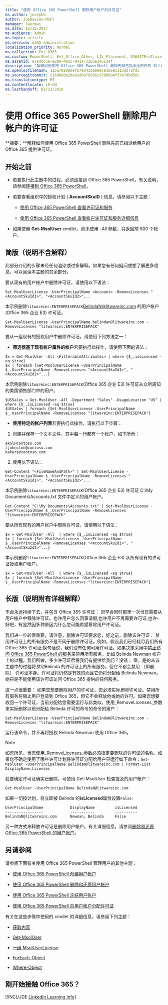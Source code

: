 ```yaml
---
title: "使用 Office 365 PowerShell 删除用户帐户的许可证"
ms.author: josephd
author: JoeDavies-MSFT
manager: laurawi
ms.date: 12/15/2017
ms.audience: Admin
ms.topic: article
ms.service: o365-administration
localization_priority: Normal
ms.collection: Ent_O365
ms.custom: PowerShell, Ent_Office_Other, LIL_Placement, O365ITProTrain
ms.assetid: e7e4dc5e-e299-482c-9414-c265e145134f
description: "解释如何使用 Office 365 PowerShell 删除先前已指派给用户的 Office 365 提供许可证。"
ms.openlocfilehash: 115a708d8def679d43d88e9c83b68ca13dd72fdc
ms.sourcegitcommit: c16db80a2be81db876566c578bb04f3747dbd50c
ms.translationtype: MT
ms.contentlocale: zh-CN
ms.lasthandoff: 02/13/2018
---
```

# <a name="remove-licenses-from-user-accounts-with-office-365-powershell"></a>使用 Office 365 PowerShell 删除用户帐户的许可证

**摘要：**解释如何使用 Office 365 PowerShell 删除先前已指派给用户的 Office 365 提供许可证。
  
## <a name="before-you-begin"></a>开始之前

- 若要执行此主题中的过程，必须连接到 Office 365 PowerShell。有关说明，请参阅[连接到 Office 365 PowerShell](connect-to-office-365-powershell.md)。
    
- 若要查看组织中的授权计划 ( **AccountSkuID** ) 信息，请参阅以下主题：
    
  - [使用 Office 365 PowerShell 查看许可证和服务](view-licenses-and-services-with-office-365-powershell.md)
    
  - [使用 Office 365 PowerShell 查看帐户许可证和服务详细信息](view-account-license-and-service-details-with-office-365-powershell.md)
    
- 如果使用 **Get-MsolUser** cmdlet，而未使用 _-All_ 参数，只返回前 500 个帐户。
    
## <a name="the-short-version-instructions-without-explanations"></a>简版（说明不含解释）
<a name="ShortVersion"> </a>

此部分介绍的步骤未经任何渲染或过多解释。如果您有任何疑问或想了解更多信息，可以阅读本主题的其余部分。
  
要从现有的用户帐户中删除许可证，请使用以下语法：
  
```
Set-MsolUserLicense -UserPrincipalName <Account> -RemoveLicenses "<AccountSkuId1>", "<AccountSkuId2>"...
```

本示例删除`litwareinc:ENTERPRISEPACK`BelindaN@litwareinc.com 的用户帐户 (Office 365 企业 E3) 许可证。
  
```
Set-MsolUserLicense -UserPrincipalName belindan@litwareinc.com -RemoveLicenses "litwareinc:ENTERPRISEPACK"
```

要从一组现有的授权用户中删除许可证，请使用下列方法之一：
  
- **筛选器基于现有帐户属性的帐户**若要执行此操作，请使用下面的语法：
    
```
$x = Get-MsolUser -All <FilterableAttributes> | where {$_.isLicensed -eq $true}
$x | foreach {Set-MsolUserLicense -UserPrincipalName $_.UserPrincipalName -RemoveLicenses "<AccountSkuId1>", "<AccountSkuId2>"...}
```

本示例删除`litwareinc:ENTERPRISEPACK`(Office 365 企业 E3) 许可证从众所周知的美国销售部门中的用户。
    
```
$USSales = Get-MsolUser -All -Department "Sales" -UsageLocation "US" | where {$_.isLicensed -eq $true}
$USSales | foreach {Set-MsolUserLicense -UserPrincipalName $_.UserPrincipalName -RemoveLicenses "litwareinc:ENTERPRISEPACK"}
```

- **使用特定的帐户列表**若要执行此操作，请执行以下步骤：
    
1. 创建并保存一个文本文件，其中每一行都有一个帐户，如下所示：
    
  ```
akol@contoso.com
tjohnston@contoso.com
kakers@contoso.com
  ```

2. 使用以下语法：
    
  ```
  Get-Content "<FileNameAndPath>" | Set-MsolUserLicense -UserPrincipalName $_.UserPrincipalName -RemoveLicenses "<AccountSkuId1>", "<AccountSkuId2>"...
  ```

本示例删除`litwareinc:ENTERPRISEPACK`(Office 365 企业 E3) 许可证 C:\My Documents\Accounts.txt 文件中定义的用户帐户。
    
  ```
  Get-Content "C:\My Documents\Accounts.txt" | Set-MsolUserLicense -UserPrincipalName $_.UserPrincipalName -RemoveLicenses "litwareinc:ENTERPRISEPACK"
  ```

要从所有现有的用户帐户中删除许可证，请使用以下语法：
  
```
$x = Get-MsolUser -All  | where {$_.isLicensed -eq $true}
$x | foreach {Set-MsolUserLicense -UserPrincipalName $_.UserPrincipalName -RemoveLicenses "<AccountSkuId1>", "<AccountSkuId2>"...}
```

本示例删除`litwareinc:ENTERPRISEPACK`(Office 365 企业 E3) 从所有现有的许可证授权用户帐户。
  
```
$x = Get-MsolUser -All  | where {$_.isLicensed -eq $true}
$x | foreach {Set-MsolUserLicense -UserPrincipalName $_.UserPrincipalName -RemoveLicenses "litwareinc:ENTERPRISEPACK"}
```

## <a name="the-long-version-instructions-with-detailed-explanations"></a>长版（说明附有详细解释）
<a name="LongVersion"> </a>

不会永远持续下去，并包含 Office 365 许可证： 迟早会同时那里一次当您需要从用户帐户中移除许可证。也许用户怎么回事请假;也许用户不再需要许可证;也许-好吧，有显然因多种原因为什么您可能希望移除用户许可证。
  
我们进一步转很重要，请注意，删除许可证要求您，好之前，删除该许可证： 禁用许可证上的所有服务不是不同于删除许可证。例如，假设我们已经耗尽我们所有 Office 365 许可证;换句话说，我们没有任何可用许可证。如果决定采用中[禁止访问 Office 365 PowerShell 的服务](disable-access-to-services-with-office-365-powershell.md)来禁用所有服务，比如 Belinda Newman 帐户上的过程。我们所做，多少许可证后将我们有提供给我们？没错： 零。是的从该主题中的过程将*禁用*Belinda 的许可证上的所有服务，但它不都会禁用 （即删除） 许可证本身。许可证将仍然是有效的而且它仍将分配给 Belinda Newman。她只是不能使用该许可证访问 Office 365 提供的任何服务。
  
这一点很重要： 如果您想要删除用户的许可证，您必须实际*删除*许可证。禁用所有服务将阻止用户登录到 Office 365，但它不会释放他或她的许可。如果您想要收回一个许可证，当前分配给您需要运行与此类似，使用_RemoveLicenses_参数来实际删除以前分配给 Belinda 许可的命令的命令的用户：
  
```
Set-MsolUserLicense -UserPrincipalName BelindaN@litwareinc.com -RemoveLicenses "litwareinc:ENTERPRISEPACK"
```

运行该命令，并不再将授权 Belinda Newman 使用 Office 365。
  
> [!NOTE]
> 如您所见，当您使用_RemoveLicenses_参数必须指定要删除的许可证的名称。如果您不确定使用了哪些许可计划将许可证分配给用户只运行如下命令：`Get-MsolUser -UserPrincipalName BelindaN@litwareinc.com | Format-List DisplayName,Licenses`
  
若要确定许可证确实已删除，可使用 Get-MsolUser 检查提及的用户帐户：
  
```
Get-MsolUser -UserPrincipalName BelindaN@litwareinc.com
```

如果一切按计划，将立即被 Belinda 的**isLicensed**属性设置`False`:
  
```
UserPrincipalName            DisplayName         isLicensed
-----------------            -----------         ----------
BelindaN@litwareinc.com      Newman, Belinda     False
```

另一种方式来释放许可证是删除用户帐户。有关详细信息，请参阅[删除和还原 Office 365 PowerShell 的用户帐户](delete-and-restore-user-accounts-with-office-365-powershell.md)。
  
## <a name="see-also"></a>另请参阅

请参阅下面有关使用 Office 365 PowerShell 管理用户的其他主题：
  
- [使用 Office 365 PowerShell 创建用户帐户](create-user-accounts-with-office-365-powershell.md)
    
- [使用 Office 365 PowerShell 删除和还原用户帐户](delete-and-restore-user-accounts-with-office-365-powershell.md)
    
- [使用 Office 365 PowerShell 冻结用户账户](block-user-accounts-with-office-365-powershell.md)
    
- [使用 Office 365 PowerShell 向用户帐户分配许可证](assign-licenses-to-user-accounts-with-office-365-powershell.md)
    
有关在这些步骤中使用的 cmdlet 的详细信息，请参阅下列主题：
  
- [获取内容](https://go.microsoft.com/fwlink/p/?LinkId=289917)
    
- [Get-MsolUser](https://go.microsoft.com/fwlink/p/?LinkId=691543)
    
- [一组 MsolUserLicense](https://go.microsoft.com/fwlink/p/?LinkId=691548)
    
- [ForEach-Object](https://go.microsoft.com/fwlink/p/?LinkId=113300)
    
- [Where-Object](https://go.microsoft.com/fwlink/p/?LinkId=113423)
    
## <a name="new-to-office-365"></a>刚开始接触 Office 365？

[!INCLUDE [LinkedIn Learning Info](../common/office/linkedin-learning-info.md)]
   

